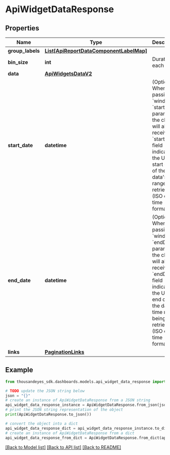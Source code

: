 # ApiWidgetDataResponse


## Properties

Name | Type | Description | Notes
------------ | ------------- | ------------- | -------------
**group_labels** | [**List[ApiReportDataComponentLabelMap]**](ApiReportDataComponentLabelMap.md) |  | [optional] 
**bin_size** | **int** | Duration of each bin. | [optional] 
**data** | [**ApiWidgetsDataV2**](ApiWidgetsDataV2.md) |  | [optional] 
**start_date** | **datetime** | (Optional) When passing &#x60;window&#x60; or &#x60;startDate&#x60; parameter,  the client will also receive the &#x60;startDate&#x60; field indicating the UTC start date of the data&#39;s time range being retrieved  (ISO date-time format). | [optional] [readonly] 
**end_date** | **datetime** | (Optional) When passing &#x60;window&#x60; or &#x60;endDate&#x60; parameter,  the client will also receive the &#x60;endDate&#x60; field indicating the UTC end date of the data&#39;s time range being retrieved  (ISO date-time format). | [optional] [readonly] 
**links** | [**PaginationLinks**](PaginationLinks.md) |  | [optional] 

## Example

```python
from thousandeyes_sdk.dashboards.models.api_widget_data_response import ApiWidgetDataResponse

# TODO update the JSON string below
json = "{}"
# create an instance of ApiWidgetDataResponse from a JSON string
api_widget_data_response_instance = ApiWidgetDataResponse.from_json(json)
# print the JSON string representation of the object
print(ApiWidgetDataResponse.to_json())

# convert the object into a dict
api_widget_data_response_dict = api_widget_data_response_instance.to_dict()
# create an instance of ApiWidgetDataResponse from a dict
api_widget_data_response_from_dict = ApiWidgetDataResponse.from_dict(api_widget_data_response_dict)
```
[[Back to Model list]](../README.md#documentation-for-models) [[Back to API list]](../README.md#documentation-for-api-endpoints) [[Back to README]](../README.md)


